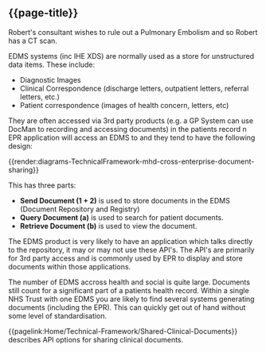 ## {{page-title}}

 <div markdown="span" class="alert alert-warning" role="information">
<p>Robert's consultant wishes to rule out a Pulmonary Embolism and so Robert has a CT scan.</p>
</div>

EDMS systems (inc IHE XDS) are normally used as a store for unstructured data items. These include:

- Diagnostic Images
- Clinical Correspondence (discharge letters, outpatient letters, referral letters, etc.)
- Patient correspondence (images of health concern, letters, etc)

They are often accessed via 3rd party products (e.g. a GP System can use DocMan to recording and accessing documents) in the patients record n EPR application will access an EDMS to  and they tend to have the following design:

{{render:diagrams-TechnicalFramework-mhd-cross-enterprise-document-sharing}}

This has three parts:

- **Send Document (1 + 2)** is used to store documents in the EDMS (Document Repository and Registry)
- **Query Document (a)** is used to search for patient documents.
- **Retrieve Document (b)** is used to view the document.


The EDMS product is very likely to have an application which talks directly to the repository, it may or may not use these API's. The API's are primarily for 3rd party access and is commonly used by EPR to display and store documents within those applications.

The number of EDMS accross health and social is quite large. Documents still count for a significant part of a patients health record. Within a single NHS Trust with one EDMS you are likely to find several systems generating documents (including the EPR). This can quickly get out of hand without some level of standardisation. 

{{pagelink:Home/Technical-Framework/Shared-Clinical-Documents}} describes API options for sharing clinical documents.
